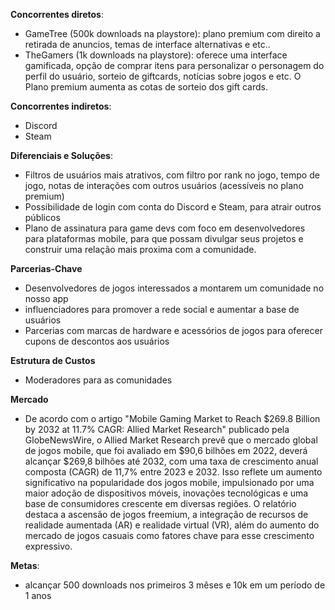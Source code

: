 **Concorrentes diretos**:
- GameTree (500k downloads na playstore): plano premium com direito a retirada de anuncios, temas de interface alternativas e etc..
- TheGamers (1k downloads na playstore): oferece uma interface gamificada, opção de comprar itens para personalizar o personagem do perfil do usuário, sorteio de giftcards, notícias sobre jogos e etc. O Plano premium aumenta as cotas de sorteio dos gift cards.

**Concorrentes indiretos**:
- Discord
- Steam 

**Diferenciais e Soluções**:
- Filtros de usuários mais atrativos, com filtro por rank no jogo, tempo de jogo, notas de interações com outros usuários (acessíveis no plano premium)
- Possibilidade de login com conta do Discord e Steam, para atrair outros públicos
- Plano de assinatura para game devs com foco em desenvolvedores para plataformas mobile, para que possam divulgar seus projetos e construir uma relação mais proxima com a comunidade.


**Parcerias-Chave**
- Desenvolvedores de jogos interessados a montarem um comunidade no nosso app
- influenciadores para promover a rede social e aumentar a base de usuários
- Parcerias com marcas de hardware e acessórios de jogos para oferecer cupons de descontos aos usuários

**Estrutura de Custos**
- Moderadores para as comunidades

**Mercado**
- De acordo com o artigo "Mobile Gaming Market to Reach $269.8 Billion by 2032 at 11.7% CAGR: Allied Market Research" publicado pela GlobeNewsWire, o Allied Market Research prevê que o mercado global de jogos mobile, que foi avaliado em $90,6 bilhões em 2022, deverá alcançar $269,8 bilhões até 2032, com uma taxa de crescimento anual composta (CAGR) de 11,7% entre 2023 e 2032. Isso reflete um aumento significativo na popularidade dos jogos mobile, impulsionado por uma maior adoção de dispositivos móveis, inovações tecnológicas e uma base de consumidores crescente em diversas regiões. O relatório destaca a ascensão de jogos freemium, a integração de recursos de realidade aumentada (AR) e realidade virtual (VR), além do aumento do mercado de jogos casuais como fatores chave para esse crescimento expressivo.

**Metas**: 
- alcançar 500 downloads nos primeiros 3 mêses e 10k em um período de 1 anos

